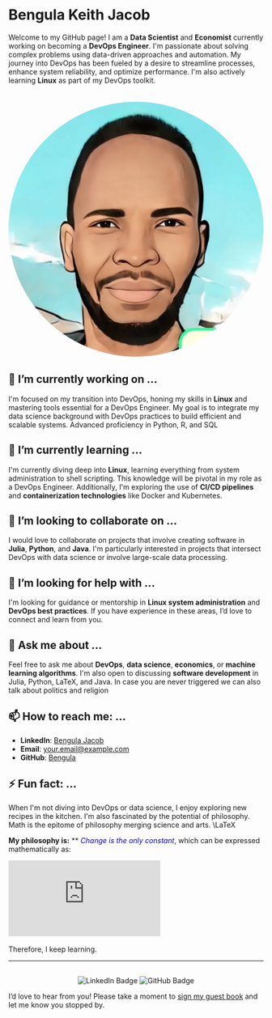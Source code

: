 # Bengula Keith Jacob

Welcome to my GitHub page! I am a **Data Scientist** and **Economist** currently working on becoming a **DevOps Engineer**. I'm passionate about solving complex problems using data-driven approaches and automation. My journey into DevOps has been fueled by a desire to streamline processes, enhance system reliability, and optimize performance. I'm also actively learning **Linux** as part of my DevOps toolkit.

<div style="text-align: center;">
    <img src="/Images/bengula.jpg " alt="Profile Picture" style="border-radius: 50%; margin-top: 20px;">
</div>

## 🔭 I’m currently working on ...

I'm focused on my transition into DevOps, honing my skills in **Linux** and mastering tools essential for a DevOps Engineer. My goal is to integrate my data science background with DevOps practices to build efficient and scalable systems.
Advanced proficiency in <span class="latex">Python, R</span>, and <span class="latex">SQL</span>
## 🌱 I’m currently learning ...

I'm currently diving deep into **Linux**, learning everything from system administration to shell scripting. This knowledge will be pivotal in my role as a DevOps Engineer. Additionally, I'm exploring the use of **CI/CD pipelines** and **containerization technologies** like Docker and Kubernetes.

## 👯 I’m looking to collaborate on ...

I would love to collaborate on projects that involve creating software in **Julia**, **Python**, and **Java**. I'm particularly interested in projects that intersect DevOps with data science or involve large-scale data processing.

## 🤔 I’m looking for help with ...

I'm looking for guidance or mentorship in **Linux system administration** and **DevOps best practices**. If you have experience in these areas, I’d love to connect and learn from you.

## 💬 Ask me about ...

Feel free to ask me about **DevOps**, **data science**, **economics**, or **machine learning algorithms**. I'm also open to discussing **software development** in Julia, Python, LaTeX, and Java.
In case you are never triggered we can also talk about politics and religion

## 📫 How to reach me: ...

- **LinkedIn**: [Bengula Jacob](https://www.linkedin.com/in/bengula/)
- **Email**: [your.email@example.com](mailto:kbengula@student.maseno.ac.ke)
- **GitHub**: [Bengula](https://github.com/bengula)

## ⚡ Fun fact: ...

When I'm not diving into DevOps or data science, I enjoy exploring new recipes in the kitchen. I'm also fascinated by the potential  of philosophy. Math is the epitome of philosophy merging science and arts. 
<span class="latex"> \LaTeX </span>

**My philosophy is:** ** _<span style="color:blue;">Change is the only constant</span>_, which can be expressed mathematically as:

![Delta k does not equal zero](https://latex.codecogs.com/png.latex?%5CDelta%20k%20%5Cneq%200)

Therefore, I keep learning.



---

<div style="text-align: center; margin-top: 30px;">
    <a href="https://www.linkedin.com/in/bengula/" style="text-decoration: none;">
        <img src="https://img.shields.io/badge/LinkedIn-Connect-blue" alt="LinkedIn Badge">
    </a>
    <a href="https://github.com/bengula" style="text-decoration: none;">
        <img src="https://img.shields.io/badge/GitHub-Follow-black" alt="GitHub Badge">
    </a>
</div>

<p>
    I’d love to hear from you! Please take a moment to <a href="https://gist.github.com/bengula/f7c9673763423dd60658d8fc4f9feb82">sign my guest book</a> and let me know you stopped by.
</p>
